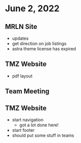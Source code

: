 # June 2, 2022

## MRLN Site
- updates
- get direction on job listings
- astra theme license has expired

## TMZ Website
- pdf layout

## Team Meeting

## TMZ Website
- start navigation
	- got a lot done here!
- start footer
- should put some stuff in teams